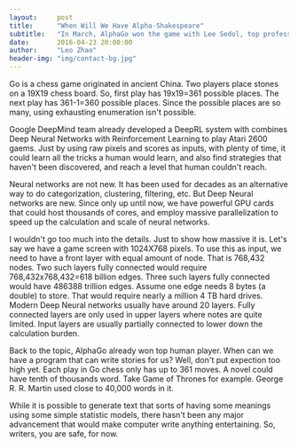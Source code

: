 ```yaml
---
layout:     post
title:      "When Will We Have Alpha-Shakespeare"
subtitle:   "In March, AlphaGo won the game with Lee Sedol, top professional Go player, 4 vs 1. When can we have Alpha-Shakespeare writing for us?"
date:       2016-04-23 20:00:00
author:     "Leo Zhao"
header-img: "img/contact-bg.jpg"
---
```


Go is a chess game originated in ancient China. Two players place stones on a 19X19 chess board. So, first play has 19x19=361 possible places. The next play has 361-1=360 possible places. Since the possible places are so many, using exhausting enumeration isn't possible.

Google DeepMind team already developed a DeepRL system with combines Deep Neural Networks with Reinforcement Learning to play Atari 2600 gaems. Just by using raw pixels and scores as inputs, with plenty of time, it could learn all the tricks a human would learn, and also find strategies that haven't been discovered, and reach a level that human couldn't reach.

Neural networks are not new. It has been used for decades as an alternative way to do categorization, clustering, filtering, etc. But Deep Neural networks are new. Since only up until now, we have powerful GPU cards that could host thousands of cores, and employ massive parallelization to speed up the calculation and scale of neural networks. 

I wouldn't go too much into the details. Just to show how massive it is. Let's say we have a game screen with 1024X768 pixels. To use this as input, we need to have a front layer with equal amount of node. That is 768,432 nodes. Two such layers fully connected would require 768,432x768,432=618 billion edges. Three such layers fully connected would have 486388 trillion edges. Assume one edge needs 8 bytes (a double) to store. That would require nearly a million 4 TB hard drives. Modern Deep Neural networks usually have around 20 layers. Fully connected layers are only used in upper layers where notes are quite limited. Input layers are usually partially connected to lower down the calculation burden.

Back to the topic, AlphaGo already won top human player. When can we have a program that can write stories for us? Well, don't put expection too high yet. Each play in Go chess only has up to 361 moves. A novel could have tenth of thousands word. Take Game of Thrones for example. George R. R. Martin used close to 40,000 words in it.

While it is possible to generate text that sorts of having some meanings using some simple statistic models, there hasn't been any major advancement that would make computer write anything entertaining. So, writers, you are safe, for now. 

